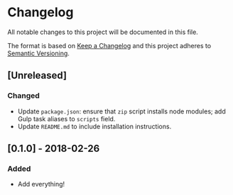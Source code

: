 # Changelog
All notable changes to this project will be documented in this file.

The format is based on [Keep a Changelog](http://keepachangelog.com/) and this project adheres to [Semantic Versioning](http://semver.org/).

## [Unreleased]
### Changed
- Update `package.json`: ensure that `zip` script installs node modules; add Gulp task aliases to `scripts` field.
- Update `README.md` to include installation instructions.

## [0.1.0] - 2018-02-26
### Added
- Add everything!
